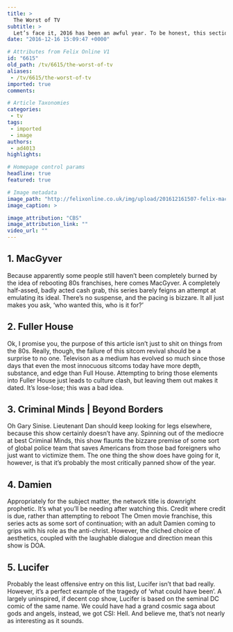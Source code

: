 ```yaml
---
title: >
  The Worst of TV
subtitle: >
  Let’s face it, 2016 has been an awful year. To be honest, this section could easily just be ‘The News’. But, the shitiness of reality does not excuse the shitiness of art. So, let’s examine some of the attrocities commited in the name of ‘entertainment’ on the small screen this year.
date: "2016-12-16 15:09:47 +0000"

# Attributes from Felix Online V1
id: "6615"
old_path: /tv/6615/the-worst-of-tv
aliases:
 - /tv/6615/the-worst-of-tv
imported: true
comments:

# Article Taxonomies
categories:
 - tv
tags:
 - imported
 - image
authors:
 - ad4013
highlights:

# Homepage control params
headline: true
featured: true

# Image metadata
image_path: "http://felixonline.co.uk/img/upload/201612161507-felix-macgyver1280-2jpg-f9a4dc_1280w.jpg"
image_caption: >

image_attribution: "CBS"
image_attribution_link: ""
video_url: ""
---
```


## 1. MacGyver
Because apparently some people still haven’t been completely burned by the idea of rebooting 80s franchises, here comes MacGyver. A completely half-assed, badly acted cash grab, this series barely feigns an attempt at emulating its ideal. There’s no suspense, and the pacing is bizzare. It all just makes you ask, ‘who wanted this, who is it for?’
## 2. Fuller House
Ok, I promise you, the purpose of this article isn’t just to shit on things from the 80s. Really, though, the failure of this sitcom revival should be a surprise to no one. Televison as a medium has evolved so much since those days that even the most innocuous sitcoms today have more depth, substance, and edge than Full House. Attempting to bring those elements into Fuller House just leads to culture clash, but leaving them out makes it dated. It’s lose-lose; this was a bad idea.
## 3. Criminal Minds | Beyond Borders
Oh Gary Sinise. Lieutenant Dan  should keep looking for legs elsewhere, because this show certainly doesn’t have any.   Spinning out of the mediocre at best Criminal Minds, this show flaunts the bizzare premise of some sort of global police team that saves Americans from those bad foreigners who just want to victimize them.
 The one thing the show does have going for it, however, is that it’s probably the most critically panned show of the year.
## 4. Damien
Appropriately for the subject matter, the network title is downright prophetic. It’s what you’ll be needing after watching this. Credit where credit is due, rather than attempting to reboot The Omen movie franchise, this series acts as some sort of continuation; with an adult Damien coming to grips with his role as the anti-christ. However, the cliched choice of aesthetics, coupled with the laughable dialogue and direction mean this show is DOA.
## 5. Lucifer
Probably the least offensive entry on this list, Lucifer isn’t that bad really. However, it’s a perfect example of the tragedy of ‘what could have been’. A largely uninspired, if decent cop show, Lucifer is based on the seminal DC comic of the same name. We could have had a grand cosmic saga about gods and angels, instead, we got CSI: Hell. And believe me, that’s not nearly as interesting as it sounds.
